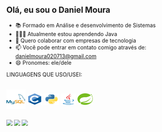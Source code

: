 ## Olá, eu sou o Daniel Moura


-  📚 Formado em Análise e desenvolvimento de Sistemas
-  👨🏽‍💻 Atualmente estou aprendendo Java
-  🏢  Quero colaborar com empresas de tecnologia
- 📫 Você pode entrar em contato comigo através de: danielmoura020713@gmail.com
- 😄 Pronomes: ele/dele

LINGUAGENS QUE USO/USEI:
  <div style="display: inline_block"><br>
  <img align="center" alt="Daniel-mysql" height="50" width="50" src="https://raw.githubusercontent.com/devicons/devicon/master/icons/mysql/mysql-original-wordmark.svg">
  <img align="center" alt="Daniel-C" height="30" width="40" src="https://raw.githubusercontent.com/devicons/devicon/master/icons/c/c-original.svg">
  <img align="center" alt="Rafa-Python" height="30" width="40" src="https://raw.githubusercontent.com/devicons/devicon/master/icons/python/python-original.svg">
  <img align="center" alt="Daniel-Java" height="30" width="40" src="https://raw.githubusercontent.com/devicons/devicon/master/icons/java/java-original.svg">
  <img align="center" alt="Daniel-Java" height="30" width="40" src=https://raw.githubusercontent.com/devicons/devicon/master/icons/spring/spring-original.svg>
 
  ##
       
  <div> 
  <a href="https://www.instagram.com/danielslvmoura/" target="_blank"><img src="https://img.shields.io/badge/-Instagram-%23E4405F?style=for-the-badge&logo=instagram&logoColor=white" target="_blank"></a>
  <a href = "mailto:danielmoura020713@gmail.com"><img src="https://img.shields.io/badge/-Gmail-%23333?style=for-the-badge&logo=gmail&logoColor=white" target="_blank"></a>
  <a href="https://www.linkedin.com/in/daniel-moura-480742207/" target="_blank"><img src="https://img.shields.io/badge/-LinkedIn-%230077B5?style=for-the-badge&logo=linkedin&logoColor=white" target="_blank"></a>   
</div>
          
       
 
          

